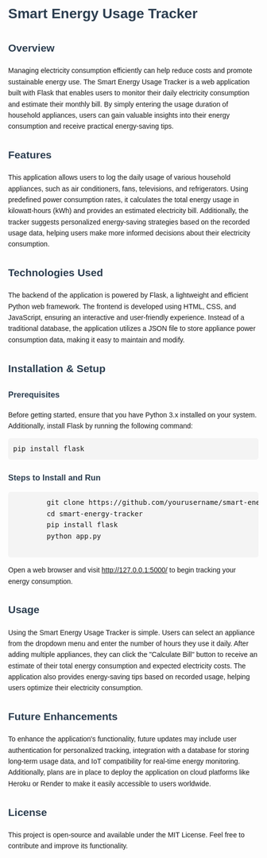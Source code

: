 <!DOCTYPE html>
<html lang="en">
<head>
    <meta charset="UTF-8">
    <meta name="viewport" content="width=device-width, initial-scale=1.0">
    <title>Smart Energy Usage Tracker</title>
    <style>
        body { font-family: Arial, sans-serif; margin: 40px; line-height: 1.6; }
        h1, h2, h3 { color: #2c3e50; }
        pre { background: #f4f4f4; padding: 10px; border-radius: 5px; }
    </style>
</head>
<body>
    <h1>Smart Energy Usage Tracker</h1>
    
<h2>Overview</h2>
<p>Managing electricity consumption efficiently can help reduce costs and promote sustainable energy use. The Smart Energy Usage Tracker is a web application built with Flask that enables users to monitor their daily electricity consumption and estimate their monthly bill. By simply entering the usage duration of household appliances, users can gain valuable insights into their energy consumption and receive practical energy-saving tips.</p>
    
<h2>Features</h2>
<p>This application allows users to log the daily usage of various household appliances, such as air conditioners, fans, televisions, and refrigerators. Using predefined power consumption rates, it calculates the total energy usage in kilowatt-hours (kWh) and provides an estimated electricity bill. Additionally, the tracker suggests personalized energy-saving strategies based on the recorded usage data, helping users make more informed decisions about their electricity consumption.</p>
    
<h2>Technologies Used</h2>
<p>The backend of the application is powered by Flask, a lightweight and efficient Python web framework. The frontend is developed using HTML, CSS, and JavaScript, ensuring an interactive and user-friendly experience. Instead of a traditional database, the application utilizes a JSON file to store appliance power consumption data, making it easy to maintain and modify.</p>
    
<h2>Installation & Setup</h2>
    <h3>Prerequisites</h3>
    <p>Before getting started, ensure that you have Python 3.x installed on your system. Additionally, install Flask by running the following command:</p>
    <pre>pip install flask</pre>
    
<h3>Steps to Install and Run</h3>
    <pre>
        git clone https://github.com/yourusername/smart-energy-tracker.git
        cd smart-energy-tracker
        pip install flask
        python app.py
    </pre>
    <p>Open a web browser and visit <a href="http://127.0.0.1:5000/">http://127.0.0.1:5000/</a> to begin tracking your energy consumption.</p>
    
<h2>Usage</h2>
    <p>Using the Smart Energy Usage Tracker is simple. Users can select an appliance from the dropdown menu and enter the number of hours they use it daily. After adding multiple appliances, they can click the "Calculate Bill" button to receive an estimate of their total energy consumption and expected electricity costs. The application also provides energy-saving tips based on recorded usage, helping users optimize their electricity consumption.</p>
    
<h2>Future Enhancements</h2>
    <p>To enhance the application's functionality, future updates may include user authentication for personalized tracking, integration with a database for storing long-term usage data, and IoT compatibility for real-time energy monitoring. Additionally, plans are in place to deploy the application on cloud platforms like Heroku or Render to make it easily accessible to users worldwide.</p>
    
<h2>License</h2>
    <p>This project is open-source and available under the MIT License. Feel free to contribute and improve its functionality.</p>
</body>
</html>
